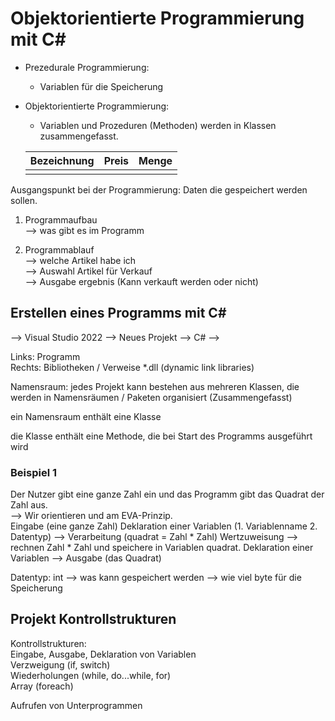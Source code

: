 # Objektorientierte Programmierung mit C#

+ Prezedurale Programmierung: 
    + Variablen für die Speicherung


+ Objektorientierte Programmierung:
    + Variablen und Prozeduren (Methoden) werden in Klassen zusammengefasst.
    
    |Bezeichnung|Preis|Menge|
    |---|---|---|
    ||||

Ausgangspunkt bei der Programmierung: Daten die gespeichert werden sollen.


1. Programmaufbau  
--> was gibt es im Programm

2. Programmablauf  
--> welche Artikel habe ich  
--> Auswahl Artikel für Verkauf  
--> Ausgabe ergebnis (Kann verkauft werden oder nicht)

## Erstellen eines Programms mit C#
--> Visual Studio 2022 --> Neues Projekt --> C# -->

Links: Programm  
Rechts: Bibliotheken / Verweise *.dll (dynamic link libraries)

Namensraum: jedes Projekt kann bestehen aus mehreren Klassen, die werden in Namensräumen / Paketen organisiert (Zusammengefasst)

ein Namensraum enthält eine Klasse

die Klasse enthält eine Methode, die bei Start des Programms ausgeführt wird

### Beispiel 1
Der Nutzer gibt eine ganze Zahl ein und das Programm gibt das Quadrat der Zahl aus.  
--> Wir orientieren und am EVA-Prinzip.  
Eingabe (eine ganze Zahl) Deklaration einer Variablen (1. Variablenname 2. Datentyp) --> Verarbeitung (quadrat = Zahl * Zahl) Wertzuweisung --> rechnen Zahl * Zahl und speichere in Variablen quadrat. Deklaration einer Variablen --> Ausgabe (das Quadrat)

Datentyp: int
--> was kann gespeichert werden
--> wie viel byte für die Speicherung

## Projekt Kontrollstrukturen
Kontrollstrukturen:  
Eingabe, Ausgabe, Deklaration von Variablen  
Verzweigung (if, switch)  
Wiederholungen (while, do...while, for)  
Array (foreach)

Aufrufen von Unterprogrammen
